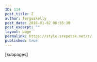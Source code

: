 ```yaml
---
ID: 114
post_title: Z
author: ferguskelly
post_date: 2016-01-02 00:35:30
post_excerpt: ""
layout: page
permalink: https://style.srepetsk.net/z/
published: true
---
```

[subpages]